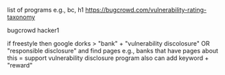 list of programs e.g., bc, h1
https://bugcrowd.com/vulnerability-rating-taxonomy

bugcrowd 
hacker1 

if freestyle then google dorks > "bank" + "vulnerability discolosure" OR "responsible disclosure" and find pages e.g., banks that have pages about this = support vulnerability disclosure program also can add keyword + "reward" 
